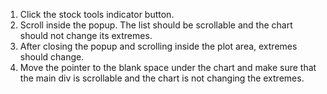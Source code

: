 1. Click the stock tools indicator button.
2. Scroll inside the popup. The list should be scrollable and the chart should not change its extremes.
3. After closing the popup and scrolling inside the plot area, extremes should change.
4. Move the pointer to the blank space under the chart and make sure that the main div is scrollable and the chart is not changing the extremes.